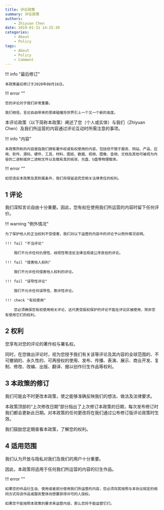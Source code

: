 ```yaml
---
title: 评论政策
summary: 评论政策
authors:
    - Zhiyuan Chen
date: 2019-01-31 14:25:39
categories: 
    - About
    - Policy
tags:
    - About
    - Policy
    - Comment
---
```


!!! info "最后修订"

    本政策最后修订于2020年08月16日。

!!! error ""

    您的评论对于我们非常重要。

    我们相信，言论自由带来的思维碰撞将世界引上一个又一个新的高度。

本评论政策（以下简称本政策）阐述了您（个人或实体）与我们（Zhiyuan Chen）及我们所运营的内容通过评论互动时所需注意的事项。

!!! info "内容"

    本政策所称的内容是指我们拥有著作权或有权使用的内容，包括但不限于服务、网站、产品、应用、软件、源码、硬件、工具、材料、图纸、数据、视频、图像、音频、文档及其他可被视为内容的二进制或非二进制文件以及载有其的纸张、光盘、U盘等物理载体。

!!! error ""

    如您违反本政策及其附属条件，我们将保留追究您相关法律责任的权利。

## 1 评论

我们深知言论自由十分重要。因此，您有权在使用我们所运营的内容时留下任何评价。

!!! warning "例外情况"

    为了保护他人的正当权利不受侵害，我们对以下运营的内容中的评论予以例外情况说明。

    !!! fail "不当评论"

        我们不允许任何仇恨性、歧视性等违反法律法规或公序良俗的评论。

    !!! fail "侵害他人权利"

        我们不允许任何侵害他人权利的评论。
    
    !!! fail "误导性评论"

        我们不允许任何误导性、欺诈性评论。

    !!! check "有权使用"

        您必须确保您有权使用相关评论，这代表受版权保护的评论不能在评论区被使用，除非您有使用它们的权利。

## 2 权利

您享有对您的评论的著作权与署名权。

同时，在您做出评论时，视为您授予我们有关该等评论及其内容的全球范围的、不可撤销的、永久性的、可再授权的使用、发布、传播、表演、展示、商业开发、复制、修改、改编、出版、翻译、据以创作衍生作品等权利。

## 3 本政策的修订

我们可能会不时更改本政策，使之能够准确反映我们的想法、做法及法律要求。

本政策顶部的“上次修改日期”部分指出了上次修订本政策的日期，每次发布修订时我们都会更新此日期。对本政策的任何更改将在我们通过公布修订版评论政策时生效。

我们鼓励您定期查看本政策，了解您的权利。

## 4 适用范围

我们认为开放与隐私对我们及我们的用户十分重要。

因此，本政策将适用于任何我们所运营的内容的衍生作品。

!!! error ""

    如果您的作品衍生自、使用或者部分使用我们所运营的内容，您必须将其按照与本协议规定的相同方式将该作品或服务整体向想要获得许可的人授权。

    如果您不能按照本政策的要求来运营内容，那么您将不能运营它们。
